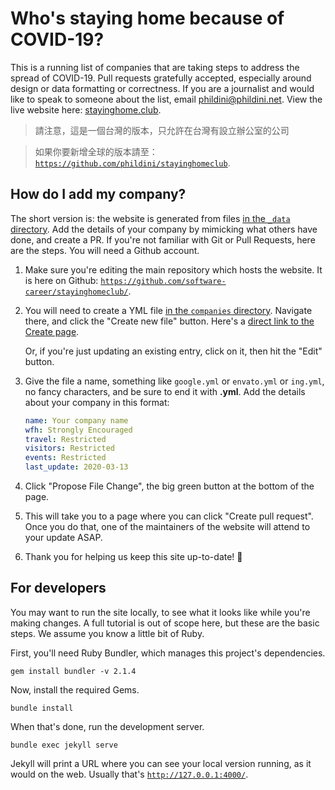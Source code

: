 # Who's staying home because of COVID-19?

This is a running list of companies that are taking steps to address
the spread of COVID-19. Pull requests gratefully accepted, especially
around design or data formatting or correctness. If you are a
journalist and would like to speak to someone about the list, email
phildini@phildini.net.  View the live website here:
[stayinghome.club](https://stayinghome.club).

> 請注意，這是一個台灣的版本，只允許在台灣有設立辦公室的公司

> 如果你要新增全球的版本請至： [`https://github.com/phildini/stayinghomeclub`](https://github.com/phildini/stayinghomeclub).

## How do I add my company?

The short version is: the website is generated from files [in the `_data` directory](https://github.com/phildini/stayinghomeclub/tree/master/_data/).  Add the details of your
company by mimicking what others have done, and create a PR.  If
you're not familiar with Git or Pull Requests, here are the steps.
You will need a Github account.

1. Make sure you're editing the main repository which hosts the
    website.  It is here on Github:
    [`https://github.com/software-career/stayinghomeclub/`](https://github.com/software-career/stayinghomeclub/).

1. You will need to create a YML file [in the `companies`
   directory](https://github.com/software-career/stayinghomeclub/tree/master/_data/companies).
   Navigate there, and click the "Create new file" button.  Here's a
   [direct link to the Create
   page](https://github.com/software-career/stayinghomeclub/new/master/_data/companies).

   Or, if you're just updating an existing entry, click on it, then
   hit the "Edit" button.

1. Give the file a name, something like `google.yml` or `envato.yml`
   or `ing.yml`, no fancy characters, and be sure to end it with
   **.yml**. Add the details about your company in this format:

      ```yaml
      name: Your company name
      wfh: Strongly Encouraged
      travel: Restricted
      visitors: Restricted
      events: Restricted
      last_update: 2020-03-13
      ```

1. Click "Propose File Change", the big green button at the bottom of
   the page.

1. This will take you to a page where you can click "Create pull
   request".  Once you do that, one of the maintainers of the website
   will attend to your update ASAP.

1. Thank you for helping us keep this site up-to-date! 🙏

## For developers

You may want to run the site locally, to see what it looks like while
you're making changes.  A full tutorial is out of scope here, but
these are the basic steps.  We assume you know a little bit of Ruby.

First, you'll need Ruby Bundler, which manages this project's
dependencies.

```shell
gem install bundler -v 2.1.4
```

Now, install the required Gems.

```shell
bundle install
```

When that's done, run the development server.

```shell
bundle exec jekyll serve
```

Jekyll will print a URL where you can see your local version running,
as it would on the web.  Usually that's
[`http://127.0.0.1:4000/`](http://127.0.0.1:4000/).
